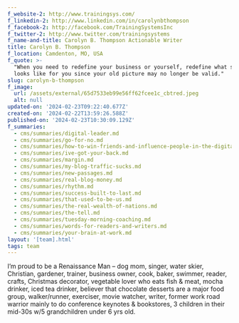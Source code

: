```yaml
---
f_website-2: http://www.trainingsys.com/
f_linkedin-2: http://www.linkedin.com/in/carolynbthompson
f_facebook-2: http://facebook.com/TrainingSystemsInc
f_twitter-2: http://www.twitter.com/trainingsystems
f_name-and-title: Carolyn B. Thompson Actionable Writer
title: Carolyn B. Thompson
f_location: Camdenton, MO, USA
f_quote: >-
  "When you need to redefine your business or yourself, redefine what success
  looks like for you since your old picture may no longer be valid."
slug: carolyn-b-thompson
f_image:
  url: /assets/external/65d7533eb99e56ff62fcee1c_cbtred.jpeg
  alt: null
updated-on: '2024-02-23T09:22:40.677Z'
created-on: '2024-02-22T13:59:26.588Z'
published-on: '2024-02-23T10:30:09.129Z'
f_summaries:
  - cms/summaries/digital-leader.md
  - cms/summaries/go-for-no.md
  - cms/summaries/how-to-win-friends-and-influence-people-in-the-digital-age.md
  - cms/summaries/ive-got-your-back.md
  - cms/summaries/margin.md
  - cms/summaries/my-blog-traffic-sucks.md
  - cms/summaries/new-passages.md
  - cms/summaries/real-blog-money.md
  - cms/summaries/rhythm.md
  - cms/summaries/success-built-to-last.md
  - cms/summaries/that-used-to-be-us.md
  - cms/summaries/the-real-wealth-of-nations.md
  - cms/summaries/the-tell.md
  - cms/summaries/tuesday-morning-coaching.md
  - cms/summaries/words-for-readers-and-writers.md
  - cms/summaries/your-brain-at-work.md
layout: '[team].html'
tags: team
---
```


I’m proud to be a Renaissance Man – dog mom, singer, water skier, Christian, gardener, trainer, business owner, cook, baker, swimmer, reader, crafts, Christmas decorator, vegetable lover who eats fish & meat, mocha drinker, iced tea drinker, believer that chocolate desserts are a major food group, walker/runner, exerciser, movie watcher, writer, former work road warrior mainly to do conference keynotes & bookstores, 3 children in their mid-30s w/5 grandchildren under 6 yrs old.
